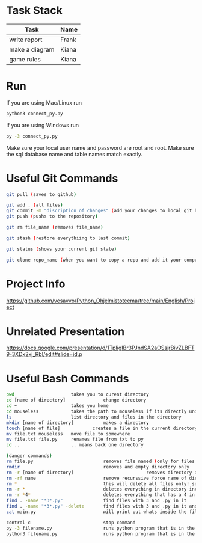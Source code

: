 # Task Stack
 | Task                                          | Name               | 
 |-----------------------------------------------|--------------------|
 | write report                                  | Frank              |
 | make a diagram                                | Kiana              |
 | game rules                                    | Kiana              |

# Run
If you are using Mac/Linux run
```bash
python3 connect_py.py
```

If you are using Windows run
```bash
py -3 connect_py.py
```

Make sure your local user name and password are root and root.
Make sure the sql database name and table names match exactly.

# Useful Git Commands

```bash
git pull (saves to github)

git add . (all files)
git commit -m "discription of changes" (add your changes to local git history)
git push (pushs to the repository)

git rm file_name (removes file_name)

git stash (restore everythiing to last commit)

git status (shows your current git state)

git clone repo_name (when you want to copy a repo and add it your computer)
```

# Project Info
https://github.com/vesavvo/Python_Ohjelmistoteema/tree/main/English/Project

# Unrelated Presentation
https://docs.google.com/presentation/d/1TpIigIBr3PJndSA2aOSsjrBivZLBFT9-3XDx2xj_RbI/edit#slide=id.p


# Useful Bash Commands

```bash
pwd 					takes you to curent directory
cd [name of directory] 				change directory
cd ~ 					takes you home
cd mouseless			takes the path to mouseless if its directly under your home (~this symbol is the same as writing c:/user/murph)
ls 						list directory and files in the directory
mkdir [name of directory] 			makes a directory
touch [name of file]			creates a file in the current directory 
mv file.txt mouseless	move file to somewhere
mv file.txt file.py		renames file from txt to py
cd ..					.. means back one directory

(danger commands)
rm file.py							removes file named (only for files not directory)
rmdir								removes and empty directory only
rm -r [name of directory]							removes directory and everything in it
rm -rf name							remove recurssive force name of directoty
rm *								this will delete all files only! so make sure youre in the right directory
rm -r * 							deletes everything in directory including other directories
rm -r *4*							deletes everything that has a 4 in it
find . -name "*3*.py"				find files with 3 and .py in it
find . -name "*3*.py" -delete		find files with 3 and .py in it and then deletes it
cat main.py							will print out whats inside the file

control-c							stop command
py -3 filename.py					runs python program that is in the file in your terminal (windows only)
python3 filename.py					runs python program that is in the file in your terminal (linux/Mac)
```

